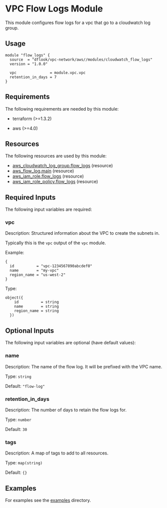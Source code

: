 # VPC Flow Logs Module

This module configures flow logs for a vpc that go to a cloudwatch log group.

## Usage

```hcl
module "flow_logs" {
  source  = "dflook/vpc-network/aws//modules/cloudwatch_flow_logs"
  version = "1.0.0"

  vpc               = module.vpc.vpc
  retention_in_days = 7
}
```

<!-- BEGIN_TF_DOCS -->
## Requirements

The following requirements are needed by this module:

- terraform (>=1.3.2)

- aws (>=4.0)

## Resources

The following resources are used by this module:

- [aws_cloudwatch_log_group.flow_logs](https://registry.terraform.io/providers/hashicorp/aws/latest/docs/resources/cloudwatch_log_group) (resource)
- [aws_flow_log.main](https://registry.terraform.io/providers/hashicorp/aws/latest/docs/resources/flow_log) (resource)
- [aws_iam_role.flow_logs](https://registry.terraform.io/providers/hashicorp/aws/latest/docs/resources/iam_role) (resource)
- [aws_iam_role_policy.flow_logs](https://registry.terraform.io/providers/hashicorp/aws/latest/docs/resources/iam_role_policy) (resource)

## Required Inputs

The following input variables are required:

### vpc

Description: Structured information about the VPC to create the subnets in.

Typically this is the `vpc` output of the `vpc` module.

Example:
```
{
  id          = "vpc-1234567890abcdef0"
  name        = "my-vpc"
  region_name = "us-west-2"
}
```

Type:

```hcl
object({
    id          = string
    name        = string
    region_name = string
  })
```

## Optional Inputs

The following input variables are optional (have default values):

### name

Description: The name of the flow log. It will be prefixed with the VPC name.

Type: `string`

Default: `"flow-log"`

### retention\_in\_days

Description: The number of days to retain the flow logs for.

Type: `number`

Default: `30`

### tags

Description: A map of tags to add to all resources.

Type: `map(string)`

Default: `{}`
<!-- END_TF_DOCS -->

## Examples

For examples see the [examples](https://github.com/dflook/terraform-aws-vpc-network/tree/main/examples) directory.